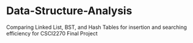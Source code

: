# Data-Structure-Analysis
Comparing Linked List, BST, and Hash Tables for insertion and searching efficiency for CSCI2270 Final Project
